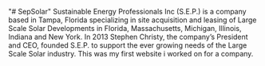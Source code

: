"# SepSolar" 
Sustainable Energy Professionals Inc (S.E.P.) is a company based in Tampa, Florida specializing in site acquisition and leasing of Large Scale Solar Developments in Florida, Massachusetts, Michigan, Illinois, Indiana and New York. In 2013 Stephen Christy, the company’s President and CEO, founded S.E.P. to support the ever growing needs of the Large Scale Solar industry. This was my first website i worked on for a company.
